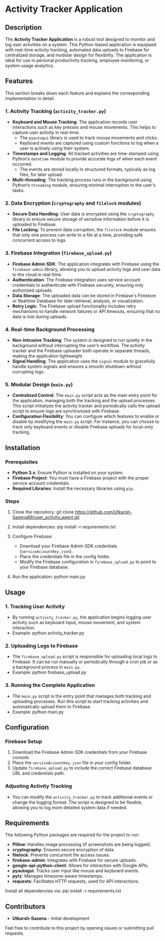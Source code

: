 
# Activity Tracker Application

## Description
The **Activity Tracker Application** is a robust tool designed to monitor and log user activities on a system. This Python-based application is equipped with real-time activity tracking, automated data uploads to Firebase for centralized storage, and modular design for flexibility. The application is ideal for use in personal productivity tracking, employee monitoring, or system usage analytics.

## Features
This section breaks down each feature and explains the corresponding implementation in detail.

### 1. **Activity Tracking (`activity_tracker.py`)**
   - **Keyboard and Mouse Tracking**: The application records user interactions such as key presses and mouse movements. This helps to capture user activity in real-time.
     - The `pyautogui` library is used to track mouse movements and clicks.
     - Keyboard events are captured using custom functions to log when a user is actively using their system.
   - **Timestamps and Logging**: All tracked activities are time-stamped using Python’s `datetime` module to provide accurate logs of when each event occurred.
     - The events are stored locally in structured formats, typically as log files, for later upload.
   - **Multi-threading**: The tracking process runs in the background using Python’s `threading` module, ensuring minimal interruption to the user's tasks.

### 2. **Data Encryption (`cryptography` and `filelock` modules)**
   - **Secure Data Handling**: User data is encrypted using the `cryptography` library to ensure secure storage of sensitive information before it is uploaded to Firebase.
   - **File Locking**: To prevent data corruption, the `filelock` module ensures that only one process can write to a file at a time, providing safe concurrent access to logs.

### 3. **Firebase Integration (`firebase_upload.py`)**
   - **Firebase Admin SDK**: The application integrates with Firebase using the `firebase-admin` library, allowing you to upload activity logs and user data to the cloud in real-time.
   - **Authentication**: The Firebase integration uses service account credentials to authenticate with Firebase securely, ensuring only authorized uploads.
   - **Data Storage**: The uploaded data can be stored in Firebase's Firestore or Realtime Database for later retrieval, analysis, or visualization.
   - **Retry Logic**: The Firebase upload functionality includes retry mechanisms to handle network failures or API timeouts, ensuring that no data is lost during uploads.

### 4. **Real-time Background Processing**
   - **Non-Intrusive Tracking**: The system is designed to run quietly in the background without interrupting the user’s workflow. The activity tracker and the Firebase uploader both operate in separate threads, making the application lightweight.
   - **Signal Handling**: The application uses the `signal` module to gracefully handle system signals and ensures a smooth shutdown without corrupting logs.

### 5. **Modular Design (`main.py`)**
   - **Centralized Control**: The `main.py` script acts as the main entry point for the application, managing both the tracking and the upload processes. This script initializes the activity tracker and periodically calls the upload script to ensure logs are synchronized with Firebase.
   - **Configuration Flexibility**: You can configure which features to enable or disable by modifying the `main.py` script. For instance, you can choose to track only keyboard events or disable Firebase uploads for local-only tracking.

## Installation

### Prerequisites
- **Python 3.x**: Ensure Python is installed on your system.
- **Firebase Project**: You must have a Firebase project with the proper service account credentials.
- **Required Libraries**: Install the necessary libraries using `pip`.

### Steps
1. Clone the repository:
    git clone https://github.com/Utkarsh-Saxena88/user_activity_agent.git

2. Install dependencies:
    pip install -r requirements.txt

3. Configure Firebase:
   - Download your Firebase Admin SDK credentials (`serviceAccountKey.json`).
   - Place the credentials file in the config folder.
   - Modify the Firebase configuration in `firebase_upload.py` to point to your Firebase database.

4. Run the application:
    python main.py

## Usage

### 1. **Tracking User Activity**
   - By running `activity_tracker.py`, the application begins logging user activity such as keyboard input, mouse movement, and system interaction.
   - Example:
     python activity_tracker.py

### 2. **Uploading Logs to Firebase**
   - The `firebase_upload.py` script is responsible for uploading local logs to Firebase. It can be run manually or periodically through a cron job or as a background process in `main.py`.
   - Example:
     python firebase_upload.py

### 3. **Running the Complete Application**
   - The `main.py` script is the entry point that manages both tracking and uploading processes. Run this script to start tracking activities and automatically upload them to Firebase.
   - Example:
     python main.py

## Configuration

### Firebase Setup
1. Download the Firebase Admin SDK credentials from your Firebase console.
2. Place the `serviceAccountKey.json` file in your config folder.
3. Update `firebase_upload.py` to include the correct Firebase database URL and credentials path.

### Adjusting Activity Tracking
- You can modify the `activity_tracker.py` to track additional events or change the logging format. The script is designed to be flexible, allowing you to log more detailed system data if needed.

## Requirements

The following Python packages are required for the project to run:
- **Pillow**: Handles image processing (if screenshots are being logged).
- **cryptography**: Ensures secure encryption of data.
- **filelock**: Prevents concurrent file access issues.
- **firebase-admin**: Integrates with Firebase for secure uploads.
- **google-api-python-client**: Allows for interaction with Google APIs.
- **pyautogui**: Tracks user input like mouse and keyboard events.
- **pytz**: Manages timezone-aware timestamps.
- **requests**: Facilitates HTTP requests, used for API interactions.

Install all dependencies via:
pip install -r requirements.txt

## Contributors
- **Utkarsh-Saxena** - Initial development

Feel free to contribute to this project by opening issues or submitting pull requests.